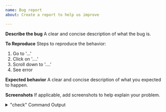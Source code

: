 ```yaml
---
name: Bug report
about: Create a report to help us improve

---
```


**Describe the bug**
A clear and concise description of what the bug is.

**To Reproduce**
Steps to reproduce the behavior:
1. Go to '...'
2. Click on '....'
3. Scroll down to '....'
4. See error

**Expected behavior**
A clear and concise description of what you expected to happen.

**Screenshots**
If applicable, add screenshots to help explain your problem.

<details>
<summary>"check" Command Output</summary>
```
Add here the output of $NETKIT_HOME/check or %NETKIT_HOME%\check depending on your operating system (the first is for Linux/MacOS, the second one is for Windows)
```
</details>

